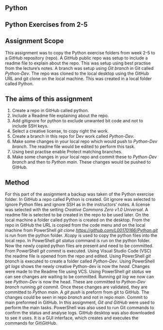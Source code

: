 ## Python
## Python  Exercises from 2-5
## Assignment Scope
This assignment was to copy the Python exercise folders from week 2-5 to a GitHub repository (repo). A GitHub public repo was setup to include a readme file to explain about the repo. This was setup using best practise from the lecture’s notes. A branch was setup using *Git branch* in Git called *Python-Dev*. The repo was cloned to the local desktop using the GitHub URL and git clone on the local machine. This was created in a local folder called Python.      
## The aims of this assignment 
1. Create a repo in GitHub called python.
2. Include a Readme file explaining about the repo.
3. Add gitignore for python to exclude unwanted bit code and not to include SSH keys.
4. Select a creative license, to copy right the work.  
5. Create a branch in this repo for Dev work called *Python-Dev*.
6. Make some changes in your local repo which would push to *Python-Dev branch*. The readme file would be edited to perform this task. 
6. Using best practise enable Protect matching branches. 
7. Make some changes in your local repo and commit these to *Python-Dev branch* and then to *Python main*. These changes would be pushed to GitHub.
## Method  #
For this part of the assignment a backup was taken of the Python exercise folder. In GitHub a repo called Python is created.  Git ignore was selected to ignore Python files and ignore SSH as in the instructors’ notes. A license was selected with the setting *Creative Commons Zero v1.0 Universal*. A readme file is selected to be created in the repo to be used later. On the local machine a folder called python is created on the desktop. From the repo in GitHub the URL is copied from the code menu and on the local machine from PowerShell *git clone https://github.com/L00170166/Python.git* is run from the python folder. *Xcopy* is used to copy the python files into the local repo. In PowerShell *git status* command is run on the python folder. Now the newly copied python files are present and need to be committed. From PowerShell *git commit* is executed. Using Visual Studio Code (VSC) the readme file is opened from the repo and edited. Using PowerShell *git branch* is executed to create a folder called *Python-Dev*. Using PowerShell *git logs* shows the newly creative Python-dev is now the *head*. Changes were made to the Readme file using VCS. Using PowerShell *git status* we can see changes are waiting to be committed. Running *git log* we now can see *Python-Dev* is now the head. These are committed to *Python-Dev branch* running *git commit*. Once these changes are validated, they are committed to *Python main*. A *git push* is preform from git to GitHub. The changes could be seen in repo *branch* and not in repo *main*. Commit to main preformed in GitHub. 
In this assignment, *Git and GitHub* were used to perform the main tasks. PowerShell was also used to run Git commands to confirm the status and analyse logs. GitHub desktop was also downloaded to see it uses. It is a GUI interface, which creates and executes the commands for Git\GitHub.    

